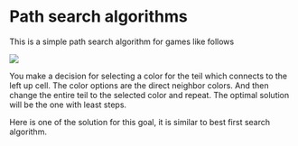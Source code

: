 # Path search algorithms

This is a simple path search algorithm for games like follows

<img src= "https://github.com/DakaiZhou/coding_challenge_V2/blob/main/image.png">

You make a decision for selecting a color for the teil which connects to the left up cell. The color options are the direct neighbor colors. And then change the entire teil to the selected color and repeat. The optimal solution will be the one with least steps.

Here is one of the solution for this goal, it is similar to best first search algorithm.
